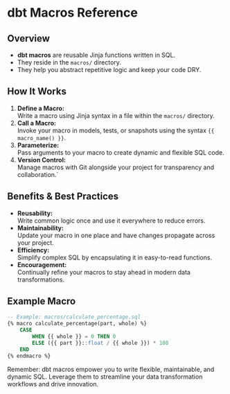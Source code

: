 # dbt Macros Reference

## Overview
- **dbt macros** are reusable Jinja functions written in SQL.
- They reside in the `macros/` directory.
- They help you abstract repetitive logic and keep your code DRY.

## How It Works
1. **Define a Macro:**  
   Write a macro using Jinja syntax in a file within the `macros/` directory.
2. **Call a Macro:**  
   Invoke your macro in models, tests, or snapshots using the syntax `{{ macro_name() }}`.
3. **Parameterize:**  
   Pass arguments to your macro to create dynamic and flexible SQL code.
4. **Version Control:**  
   Manage macros with Git alongside your project for transparency and collaboration.`

## Benefits & Best Practices
- **Reusability:**  
  Write common logic once and use it everywhere to reduce errors.
- **Maintainability:**  
  Update your macro in one place and have changes propagate across your project.
- **Efficiency:**  
  Simplify complex SQL by encapsulating it in easy-to-read functions.
- **Encouragement:**  
  Continually refine your macros to stay ahead in modern data transformations.

## Example Macro
```sql
-- Example: macros/calculate_percentage.sql
{% macro calculate_percentage(part, whole) %}
    CASE 
        WHEN {{ whole }} = 0 THEN 0 
        ELSE ({{ part }}::float / {{ whole }}) * 100 
    END
{% endmacro %}
```

Remember: dbt macros empower you to write flexible, maintainable, and dynamic SQL. Leverage them to streamline your data transformation workflows and drive innovation.
